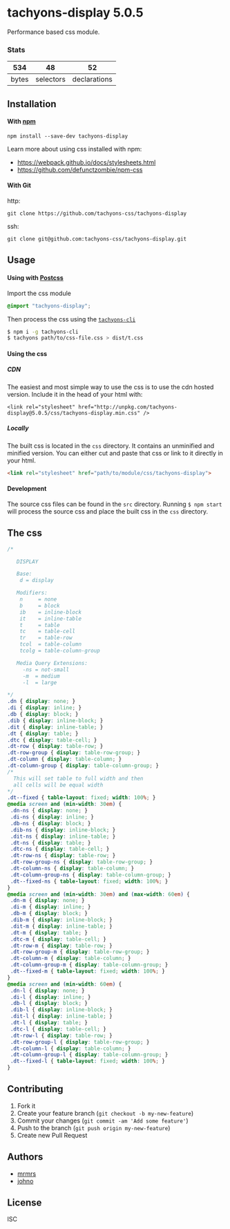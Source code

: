 # tachyons-display 5.0.5

Performance based css module.

### Stats

534 | 48 | 52
---|---|---
bytes | selectors | declarations

## Installation

#### With [npm](https://npmjs.com)

```
npm install --save-dev tachyons-display
```

Learn more about using css installed with npm:
* https://webpack.github.io/docs/stylesheets.html
* https://github.com/defunctzombie/npm-css

#### With Git

http:
```
git clone https://github.com/tachyons-css/tachyons-display
```

ssh:
```
git clone git@github.com:tachyons-css/tachyons-display.git
```

## Usage

#### Using with [Postcss](https://github.com/postcss/postcss)

Import the css module

```css
@import "tachyons-display";
```

Then process the css using the [`tachyons-cli`](https://github.com/tachyons-css/tachyons-cli)

```sh
$ npm i -g tachyons-cli
$ tachyons path/to/css-file.css > dist/t.css
```

#### Using the css

##### CDN
The easiest and most simple way to use the css is to use the cdn hosted version. Include it in the head of your html with:

```
<link rel="stylesheet" href="http://unpkg.com/tachyons-display@5.0.5/css/tachyons-display.min.css" />
```

##### Locally
The built css is located in the `css` directory. It contains an unminified and minified version.
You can either cut and paste that css or link to it directly in your html.

```html
<link rel="stylesheet" href="path/to/module/css/tachyons-display">
```

#### Development

The source css files can be found in the `src` directory.
Running `$ npm start` will process the source css and place the built css in the `css` directory.

## The css

```css
/*

   DISPLAY

   Base:
    d = display

   Modifiers:
    n     = none
    b     = block
    ib    = inline-block
    it    = inline-table
    t     = table
    tc    = table-cell
    tr    = table-row
    tcol  = table-column
    tcolg = table-column-group

   Media Query Extensions:
     -ns = not-small
     -m  = medium
     -l  = large

*/
.dn { display: none; }
.di { display: inline; }
.db { display: block; }
.dib { display: inline-block; }
.dit { display: inline-table; }
.dt { display: table; }
.dtc { display: table-cell; }
.dt-row { display: table-row; }
.dt-row-group { display: table-row-group; }
.dt-column { display: table-column; }
.dt-column-group { display: table-column-group; }
/*
  This will set table to full width and then
  all cells will be equal width
*/
.dt--fixed { table-layout: fixed; width: 100%; }
@media screen and (min-width: 30em) {
 .dn-ns { display: none; }
 .di-ns { display: inline; }
 .db-ns { display: block; }
 .dib-ns { display: inline-block; }
 .dit-ns { display: inline-table; }
 .dt-ns { display: table; }
 .dtc-ns { display: table-cell; }
 .dt-row-ns { display: table-row; }
 .dt-row-group-ns { display: table-row-group; }
 .dt-column-ns { display: table-column; }
 .dt-column-group-ns { display: table-column-group; }
 .dt--fixed-ns { table-layout: fixed; width: 100%; }
}
@media screen and (min-width: 30em) and (max-width: 60em) {
 .dn-m { display: none; }
 .di-m { display: inline; }
 .db-m { display: block; }
 .dib-m { display: inline-block; }
 .dit-m { display: inline-table; }
 .dt-m { display: table; }
 .dtc-m { display: table-cell; }
 .dt-row-m { display: table-row; }
 .dt-row-group-m { display: table-row-group; }
 .dt-column-m { display: table-column; }
 .dt-column-group-m { display: table-column-group; }
 .dt--fixed-m { table-layout: fixed; width: 100%; }
}
@media screen and (min-width: 60em) {
 .dn-l { display: none; }
 .di-l { display: inline; }
 .db-l { display: block; }
 .dib-l { display: inline-block; }
 .dit-l { display: inline-table; }
 .dt-l { display: table; }
 .dtc-l { display: table-cell; }
 .dt-row-l { display: table-row; }
 .dt-row-group-l { display: table-row-group; }
 .dt-column-l { display: table-column; }
 .dt-column-group-l { display: table-column-group; }
 .dt--fixed-l { table-layout: fixed; width: 100%; }
}
```

## Contributing

1. Fork it
2. Create your feature branch (`git checkout -b my-new-feature`)
3. Commit your changes (`git commit -am 'Add some feature'`)
4. Push to the branch (`git push origin my-new-feature`)
5. Create new Pull Request

## Authors

* [mrmrs](http://mrmrs.io)
* [johno](http://johnotander.com)

## License

ISC

